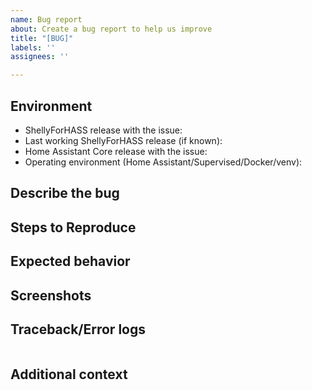 ```yaml
---
name: Bug report
about: Create a bug report to help us improve
title: "[BUG]"
labels: ''
assignees: ''

---
```


<!-- Please READ THIS FIRST

Before opening a new issue, please check if a similar one is already open

DO NOT DELETE ANY TEXT from this template! Otherwise, your issue may be closed without comment.

-->

## Environment

- ShellyForHASS release with the issue: 
- Last working ShellyForHASS release (if known): 
- Home Assistant Core release with the issue: 
- Operating environment (Home Assistant/Supervised/Docker/venv): 

## Describe the bug
<!--
  Make a brief descrition of the problem you are experiencing
-->


## Steps to Reproduce
<!--
  Please list the steps needed to reproduce the issue
-->


## Expected behavior
<!-- 
  Insert a brief descrition of the expected behaviour is
-->


## Screenshots
<!-- 
  If applicable, add screenshots to help explain your problem.
-->


## Traceback/Error logs
<!--
  If you come across any trace or error logs, please provide them.
-->

```txt

```

## Additional context
<!--
  Add any other context about the problem here.
-->

